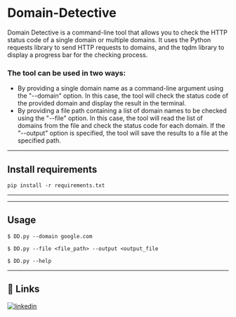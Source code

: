 # Domain-Detective
Domain Detective is a command-line tool that allows you to check the HTTP status code of a single domain or multiple domains. It uses the Python requests library to send HTTP requests to domains, and the tqdm library to display a progress bar for the checking process.

### The tool can be used in two ways:

- By providing a single domain name as a command-line argument using the "--domain" option. In this case, the tool will check the status code of the provided domain and display the result in the terminal.
- By providing a file path containing a list of domain names to be checked using the "--file" option. In this case, the tool will read the list of domains from the file and check the status code for each domain. If the "--output" option is specified, the tool will save the results to a file at the specified path.

 ----
## Install requirements 
    pip install -r requirements.txt
 ----
 
 ----
## Usage 
    $ DD.py --domain google.com

    $ DD.py --file <file_path> --output <output_file

    $ DD.py --help
 ----
## 🔗 Links
[![linkedin](https://img.shields.io/badge/linkedin-0A66C2?style=for-the-badge&logo=linkedin&logoColor=white)](https://www.linkedin.com/in/mhmmdashraf/)

